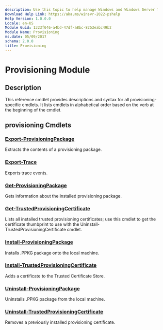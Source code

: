 ```yaml
---
description: Use this topic to help manage Windows and Windows Server technologies with Windows PowerShell.
Download Help Link: https://aka.ms/winsvr-2022-pshelp
Help Version: 1.0.0.0
Locale: en-US
Module Guid: 1323f046-a4bd-47df-a8bc-8253eabc49b2
Module Name: Provisioning
ms.date: 05/09/2017
schema: 2.0.0
title: Provisioning
---
```


# Provisioning Module
## Description
This reference cmdlet provides descriptions and syntax for all provisioning-specific cmdlets. It lists cmdlets in alphabetical order based on the verb at the beginning of the cmdlet.

## provisioning Cmdlets
### [Export-ProvisioningPackage](Export-ProvisioningPackage.md)
Extracts the contents of a provisioning package.

### [Export-Trace](Export-Trace.md)
Exports trace events.

### [Get-ProvisioningPackage](Get-ProvisioningPackage.md)
Gets information about the installed provisioning package.

### [Get-TrustedProvisioningCertificate](Get-TrustedProvisioningCertificate.md)
Lists all installed trusted provisioning certificates; use this cmdlet to get the certificate thumbprint to use with the Uninstall-TrustedProvisioningCertificate cmdlet.

### [Install-ProvisioningPackage](Install-ProvisioningPackage.md)
Installs .PPKG package onto the local machine.

### [Install-TrustedProvisioningCertificate](Install-TrustedProvisioningCertificate.md)
Adds a certificate to the Trusted Certificate Store.

### [Uninstall-ProvisioningPackage](Uninstall-ProvisioningPackage.md)
Uninstalls .PPKG package from the local machine.

### [Uninstall-TrustedProvisioningCertificate](Uninstall-TrustedProvisioningCertificate.md)
Removes a previously installed provisioning certificate.
